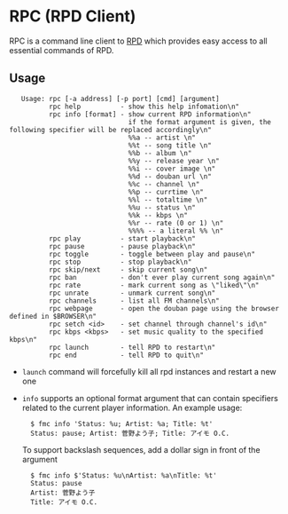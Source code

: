 # RPC (RPD Client)

RPC is a command line client to [RPD](http://rpd.lynnard.tk) which provides easy access to all essential commands of RPD.

## Usage

       Usage: rpc [-a address] [-p port] [cmd] [argument]
              rpc help          - show this help infomation\n"
              rpc info [format] - show current RPD information\n"
                                  if the format argument is given, the following specifier will be replaced accordingly\n"
                                  %%a -- artist \n"
                                  %%t -- song title \n"
                                  %%b -- album \n"
                                  %%y -- release year \n"
                                  %%i -- cover image \n"
                                  %%d -- douban url \n"
                                  %%c -- channel \n"
                                  %%p -- currtime \n"
                                  %%l -- totaltime \n"
                                  %%u -- status \n"
                                  %%k -- kbps \n"
                                  %%r -- rate (0 or 1) \n"
                                  %%%% -- a literal %% \n"
              rpc play          - start playback\n"
              rpc pause         - pause playback\n"
              rpc toggle        - toggle between play and pause\n"
              rpc stop          - stop playback\n"
              rpc skip/next     - skip current song\n"
              rpc ban           - don't ever play current song again\n"
              rpc rate          - mark current song as \"liked\"\n"
              rpc unrate        - unmark current song\n"
              rpc channels      - list all FM channels\n"
              rpc webpage       - open the douban page using the browser defined in $BROWSER\n"
              rpc setch <id>    - set channel through channel's id\n"
              rpc kbps <kbps>   - set music quality to the specified kbps\n"
              rpc launch        - tell RPD to restart\n"
              rpc end           - tell RPD to quit\n"


* `launch` command will forcefully kill all rpd instances and restart a new one 
* `info` supports an optional format argument that can contain specifiers related to the current player information. An example usage:

        $ fmc info 'Status: %u; Artist: %a; Title: %t'
        Status: pause; Artist: 菅野よう子; Title: アイモ O.C.

    To support backslash sequences, add a dollar sign in front of the argument

        $ fmc info $'Status: %u\nArtist: %a\nTitle: %t'
        Status: pause
        Artist: 菅野よう子
        Title: アイモ O.C.
